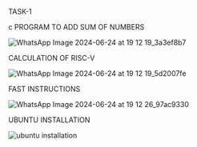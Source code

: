 TASK-1

c PROGRAM TO ADD SUM OF NUMBERS

![WhatsApp Image 2024-06-24 at 19 12 19_3a3ef8b7](https://github.com/varshamano1404/internship/assets/175196469/51a16880-5bc6-48f6-a950-cec4f5a30129)

CALCULATION OF RISC-V

![WhatsApp Image 2024-06-24 at 19 12 19_5d2007fe](https://github.com/varshamano1404/internship/assets/175196469/1682b4b9-1f1d-4925-83f0-f71780812cb7)

FAST INSTRUCTIONS

![WhatsApp Image 2024-06-24 at 19 12 26_97ac9330](https://github.com/varshamano1404/internship/assets/175196469/047b6227-95a9-47c8-9ce7-b8e7f1b73fc2)

UBUNTU INSTALLATION

![ubuntu installation](https://github.com/varshamano1404/internship/assets/175196469/4ae8e4b9-5816-4616-8855-c2c890d25efb)
